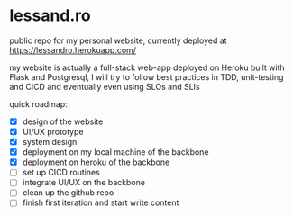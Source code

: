 # lessand.ro
public repo for my personal website, currently deployed at https://lessandro.herokuapp.com/

my website is actually a full-stack web-app deployed on Heroku built with Flask and Postgresql, I will try to follow best practices in TDD, unit-testing and CICD and eventually even using SLOs and SLIs

quick roadmap:

- [X] design of the website
- [X] UI/UX prototype
- [X] system design
- [X] deployment on my local machine of the backbone
- [X] deployment on heroku of the backbone
- [ ] set up CICD routines
- [ ] integrate UI/UX on the backbone
- [ ] clean up the github repo
- [ ] finish first iteration and start write content
